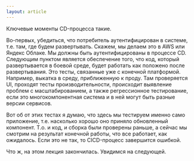 ```yaml
---
layout: article
---
```

Ключевые моменты CD-процесса такие.

Во-первых, убедиться, что потребитель аутентифицирован в системе, т.е. там, где будем развертывать. Скажем, мы делаем это в AWS или Яндекс Облаке. Мы должны быть аутентифицированы в процессе CD. Следующим пунктом является обеспечение того, что код, который развертывается в боевой среде, будет работать как положено после развертывания. Это тесты, связанные уже с конечной платформой. Например, выкатка в среду, приближенную к проду. Там проверяется UI, проходят тесты производительности, происходит выявление проблем с масштабированием, а также регрессионное тестирование, если это многокомпонентная система и в ней могут быть разные версии сервисов.

Вот об от этих тестах я думаю, что здесь мы тестируем именно само приложение, т.е. насколько хорошо оно приняло обновленный компонент. Т.о. и код, и сборка были проверены раньше, а сейчас мы смотрим на результат конечной работы, что все работает, как ожидалось. Если это не так, то CICD-процесс завершится ошибкой.

Что ж, на этом лекция закончилась. Увидимся на следующей.
